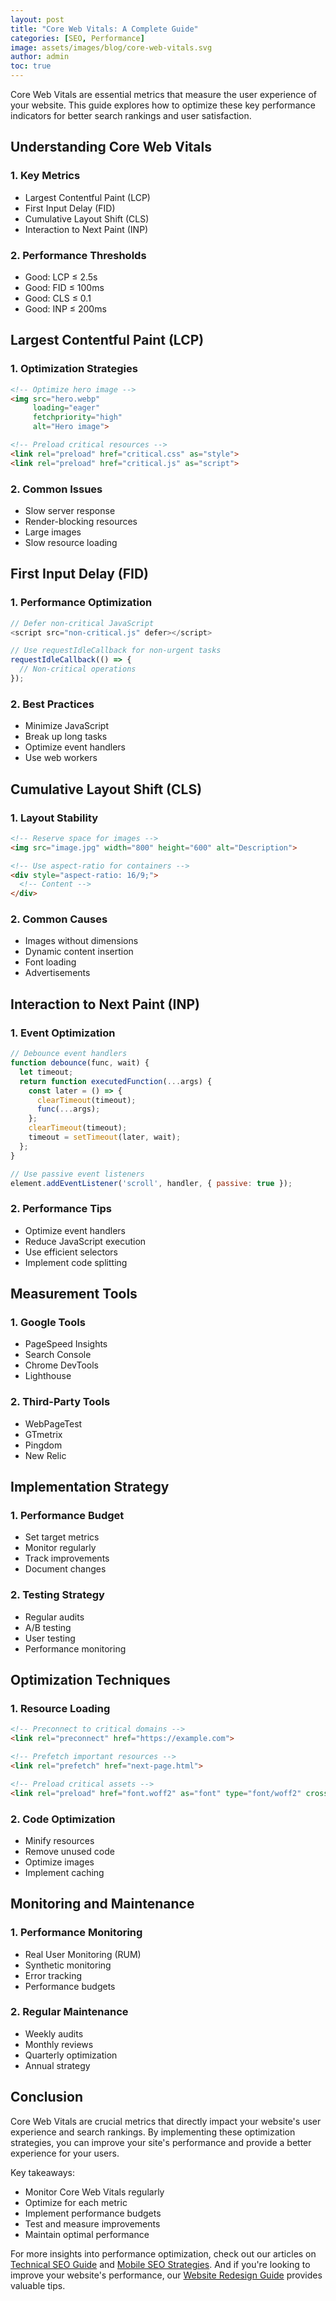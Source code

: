 ```yaml
---
layout: post
title: "Core Web Vitals: A Complete Guide"
categories: [SEO, Performance]
image: assets/images/blog/core-web-vitals.svg
author: admin
toc: true
---
```




Core Web Vitals are essential metrics that measure the user experience of your website. This guide explores how to optimize these key performance indicators for better search rankings and user satisfaction.

## Understanding Core Web Vitals

### 1. Key Metrics
- Largest Contentful Paint (LCP)
- First Input Delay (FID)
- Cumulative Layout Shift (CLS)
- Interaction to Next Paint (INP)

### 2. Performance Thresholds
- Good: LCP ≤ 2.5s
- Good: FID ≤ 100ms
- Good: CLS ≤ 0.1
- Good: INP ≤ 200ms

## Largest Contentful Paint (LCP)

### 1. Optimization Strategies
```html
<!-- Optimize hero image -->
<img src="hero.webp" 
     loading="eager" 
     fetchpriority="high" 
     alt="Hero image">

<!-- Preload critical resources -->
<link rel="preload" href="critical.css" as="style">
<link rel="preload" href="critical.js" as="script">
```

### 2. Common Issues
- Slow server response
- Render-blocking resources
- Large images
- Slow resource loading

## First Input Delay (FID)

### 1. Performance Optimization
```javascript
// Defer non-critical JavaScript
<script src="non-critical.js" defer></script>

// Use requestIdleCallback for non-urgent tasks
requestIdleCallback(() => {
  // Non-critical operations
});
```

### 2. Best Practices
- Minimize JavaScript
- Break up long tasks
- Optimize event handlers
- Use web workers

## Cumulative Layout Shift (CLS)

### 1. Layout Stability
```html
<!-- Reserve space for images -->
<img src="image.jpg" width="800" height="600" alt="Description">

<!-- Use aspect-ratio for containers -->
<div style="aspect-ratio: 16/9;">
  <!-- Content -->
</div>
```

### 2. Common Causes
- Images without dimensions
- Dynamic content insertion
- Font loading
- Advertisements

## Interaction to Next Paint (INP)

### 1. Event Optimization
```javascript
// Debounce event handlers
function debounce(func, wait) {
  let timeout;
  return function executedFunction(...args) {
    const later = () => {
      clearTimeout(timeout);
      func(...args);
    };
    clearTimeout(timeout);
    timeout = setTimeout(later, wait);
  };
}

// Use passive event listeners
element.addEventListener('scroll', handler, { passive: true });
```

### 2. Performance Tips
- Optimize event handlers
- Reduce JavaScript execution
- Use efficient selectors
- Implement code splitting

## Measurement Tools

### 1. Google Tools
- PageSpeed Insights
- Search Console
- Chrome DevTools
- Lighthouse

### 2. Third-Party Tools
- WebPageTest
- GTmetrix
- Pingdom
- New Relic

## Implementation Strategy

### 1. Performance Budget
- Set target metrics
- Monitor regularly
- Track improvements
- Document changes

### 2. Testing Strategy
- Regular audits
- A/B testing
- User testing
- Performance monitoring

## Optimization Techniques

### 1. Resource Loading
```html
<!-- Preconnect to critical domains -->
<link rel="preconnect" href="https://example.com">

<!-- Prefetch important resources -->
<link rel="prefetch" href="next-page.html">

<!-- Preload critical assets -->
<link rel="preload" href="font.woff2" as="font" type="font/woff2" crossorigin>
```

### 2. Code Optimization
- Minify resources
- Remove unused code
- Optimize images
- Implement caching

## Monitoring and Maintenance

### 1. Performance Monitoring
- Real User Monitoring (RUM)
- Synthetic monitoring
- Error tracking
- Performance budgets

### 2. Regular Maintenance
- Weekly audits
- Monthly reviews
- Quarterly optimization
- Annual strategy

## Conclusion
Core Web Vitals are crucial metrics that directly impact your website's user experience and search rankings. By implementing these optimization strategies, you can improve your site's performance and provide a better experience for your users.

Key takeaways:
- Monitor Core Web Vitals regularly
- Optimize for each metric
- Implement performance budgets
- Test and measure improvements
- Maintain optimal performance

For more insights into performance optimization, check out our articles on [Technical SEO Guide](/technical-seo-guide/) and [Mobile SEO Strategies](/mobile-seo-strategies/). And if you're looking to improve your website's performance, our [Website Redesign Guide](/website-redesign-guide/) provides valuable tips.

 